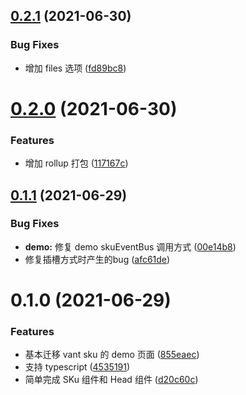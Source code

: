 ## [0.2.1](https://github.com/edram/vant-next-sku/compare/v0.2.0...v0.2.1) (2021-06-30)


### Bug Fixes

* 增加 files 选项 ([fd89bc8](https://github.com/edram/vant-next-sku/commit/fd89bc822e136962026b402157a7e3d604410789))

# [0.2.0](https://github.com/edram/vant-next-sku/compare/v0.1.1...v0.2.0) (2021-06-30)


### Features

* 增加 rollup 打包 ([117167c](https://github.com/edram/vant-next-sku/commit/117167c9db7faecacfa103d2f27d7c7eb39aaba3))

## [0.1.1](https://github.com/edram/vant-next-sku/compare/v0.1.0...v0.1.1) (2021-06-29)


### Bug Fixes

* **demo:** 修复 demo skuEventBus 调用方式 ([00e14b8](https://github.com/edram/vant-next-sku/commit/00e14b8e9e0a618b6b541286fb72b5f48255e997))
* 修复插槽方式时产生的bug ([afc61de](https://github.com/edram/vant-next-sku/commit/afc61de443d36e8723bb6c4702f815f1fceaeb03))

# 0.1.0 (2021-06-29)


### Features

* 基本迁移 vant sku 的 demo 页面 ([855eaec](https://github.com/edram/vant-next-sku/commit/855eaec348a09b3adb0de1421b45d1f081012049))
* 支持 typescript ([4535191](https://github.com/edram/vant-next-sku/commit/45351913d8d2870fae61b984c9e7c75c4cf60e37))
* 简单完成 SKu 组件和 Head 组件 ([d20c60c](https://github.com/edram/vant-next-sku/commit/d20c60cb50c9c6aca10497f15f4374fcb3219d66))


